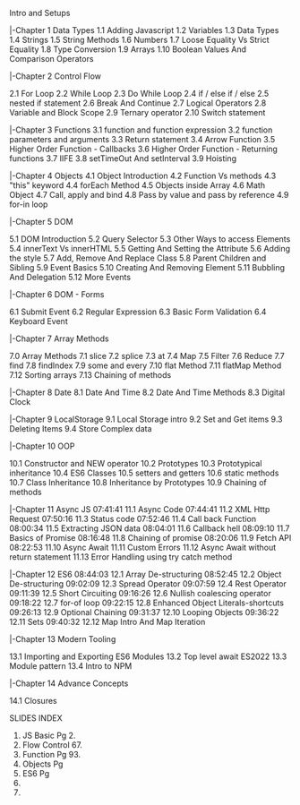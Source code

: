 Intro and Setups

|-Chapter 1 Data Types
1.1 Adding Javascript
1.2 Variables
1.3 Data Types
1.4 Strings
1.5 String Methods
1.6 Numbers
1.7 Loose Equality Vs Strict Equality
1.8 Type Conversion
1.9 Arrays
1.10 Boolean Values And Comparison Operators

|-Chapter 2 Control Flow  

2.1 For Loop
2.2 While Loop
2.3 Do While Loop
2.4 if /  else if  / else
2.5 nested if statement
2.6 Break And Continue
2.7 Logical Operators
2.8 Variable and Block Scope
2.9 Ternary operator
2.10 Switch statement

|-Chapter 3 Functions
3.1 function and function expression
3.2 function parameters and arguments
3.3 Return statement
3.4 Arrow Function
3.5 Higher Order Function - Callbacks
3.6 Higher Order Function - Returning functions
3.7 IIFE
3.8 setTimeOut And setInterval
3.9 Hoisting

|-Chapter 4 Objects
4.1 Object Introduction
4.2 Function Vs methods
4.3 "this" keyword
4.4 forEach Method
4.5 Objects inside Array
4.6 Math Object
4.7 Call, apply and bind
4.8 Pass by value and pass by reference
4.9 for-in loop

|-Chapter 5 DOM

5.1 DOM Introduction
5.2 Query Selector
5.3 Other Ways to access Elements
5.4 innerText Vs innerHTML
5.5 Getting And Setting the Attribute
5.6 Adding the style
5.7 Add, Remove And Replace Class
5.8 Parent Children and Sibling
5.9 Event Basics
5.10 Creating And Removing Element
5.11 Bubbling And Delegation
5.12 More Events


 |-Chapter 6 DOM - Forms

6.1 Submit Event
6.2 Regular Expression
6.3 Basic Form Validation
6.4 Keyboard Event

 |-Chapter 7 Array Methods

7.0 Array Methods
7.1 slice
7.2 splice
7.3 at
7.4 Map
7.5 Filter
7.6 Reduce
7.7 find 
7.8 findIndex
7.9 some and every
7.10 flat Method
7.11 flatMap Method 
7.12 Sorting arrays
7.13 Chaining of methods

 |-Chapter 8 Date
8.1 Date And Time 
8.2 Date And Time Methods
8.3 Digital Clock

 |-Chapter 9 LocalStorage
9.1 Local Storage intro
9.2 Set and Get items
9.3 Deleting Items
9.4 Store Complex data 

 |-Chapter 10 OOP

10.1 Constructor and NEW operator
10.2 Prototypes
10.3 Prototypical inheritance
10.4 ES6 Classes
10.5 setters and getters
10.6 static methods
10.7 Class Inheritance
10.8 Inheritance by Prototypes
10.9 Chaining of methods


 |-Chapter 11 Async JS
07:41:41 11.1 Async Code
07:44:41 11.2 XML Http Request
07:50:16 11.3 Status code
07:52:46 11.4 Call back Function
08:00:34 11.5 Extracting JSON data
08:04:01 11.6 Callback hell
08:09:10 11.7 Basics of Promise
08:16:48 11.8 Chaining of promise
08:20:06 11.9 Fetch API
08:22:53 11.10 Async Await
11.11 Custom Errors
11.12 Async Await without return statement
11.13 Error Handling using try catch method

 |-Chapter 12 ES6
08:44:03 12.1 Array De-structuring
08:52:45 12.2 Object De-structuring
09:02:09 12.3 Spread Operator
09:07:59 12.4 Rest Operator
09:11:39 12.5 Short Circuiting
09:16:26 12.6 Nullish coalescing operator
09:18:22 12.7 for-of loop
09:22:15 12.8 Enhanced Object Literals-shortcuts
09:26:13 12.9 Optional Chaining
09:31:37 12.10 Looping Objects
09:36:22 12.11 Sets
09:40:32 12.12 Map Intro And Map Iteration

 |-Chapter 13 Modern Tooling

 13.1 Importing and Exporting ES6 Modules
 13.2 Top level await ES2022
 13.3 Module pattern
 13.4 Intro to NPM

 |-Chapter 14 Advance Concepts

14.1 Closures





SLIDES INDEX

1. JS Basic Pg 2.
2. Flow Control 67.
3. Function Pg 93.
4. Objects Pg 
5. ES6 Pg
6.
7.
